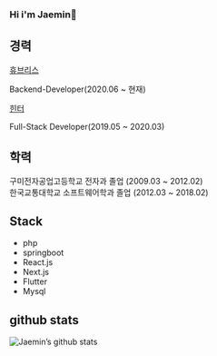 ### Hi i'm Jaemin👋


**경력**
------
[휴브리스](http://dorbom.com/main.html?undefined)

Backend-Developer(2020.06 ~ 현재)


[힌터](https://frogworld.co.kr/)

Full-Stack Developer(2019.05 ~ 2020.03)




**학력**
------
구미전자공업고등학교 전자과 졸업 (2009.03 ~ 2012.02)  
한국교통대학교 소프트웨어학과 졸업 (2012.03 ~ 2018.02)



## Stack

- php
- springboot
- React.js
- Next.js
- Flutter
- Mysql



**github stats**
------
![Jaemin’s github stats](https://github-readme-stats.vercel.app/api?username=jaemin-hwang&show_icons=true&theme=radical&count_private=true)




